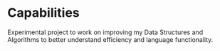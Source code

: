 # Capabilities
Experimental project to work on improving my Data Structures and Algorithms to better understand efficiency and language functionality.
